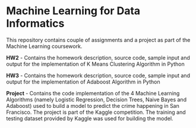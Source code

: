 # Machine Learning for Data Informatics

This repository contains couple of assignments and a project as part of the Machine Learning coursework.

**HW2** - Contains the homework description, source code, sample input and output for the implementation of K Means Clustering Algorithm in Python

**HW3** - Contains the homework description, source code, sample input and output for the implementation of Adaboost Algorithm in Python

**Project** - Contains the code implementation of the 4 Machine Learning Algorithms (namely Logistic Regression, Decision Trees, Naive Bayes and Adaboost) used to build a model to predict the crime happening in San Francisco. The project is part of the Kaggle competition. The training and testing dataset provided by Kaggle was used for building the model.

